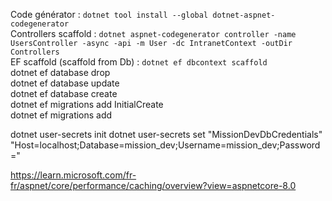 Code générator : `dotnet tool install --global dotnet-aspnet-codegenerator`  
Controllers scaffold : `dotnet aspnet-codegenerator controller -name UsersController -async -api -m User -dc IntranetContext -outDir Controllers`  
EF scaffold (scaffold from Db) : `dotnet ef dbcontext scaffold`  
dotnet ef database drop  
dotnet ef database update  
dotnet ef database create  
dotnet ef migrations add InitialCreate  
dotnet ef migrations add  

dotnet user-secrets init
dotnet user-secrets set "MissionDevDbCredentials" "Host=localhost;Database=mission_dev;Username=mission_dev;Password="

https://learn.microsoft.com/fr-fr/aspnet/core/performance/caching/overview?view=aspnetcore-8.0

